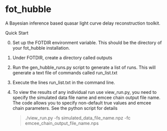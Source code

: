 # fot_hubble
A Bayesian inference based quasar light curve delay reconstruction toolkit.

Quick Start

0. Set up the FOTDIR environment variable. This should be the directory of your fot_hubble installation.

1. Under FOTDIR, create a directory called outputs

2. Run the gen\_hubble\_runs.py script to generate a list of runs. This will generate a text file of commands called run_list.txt

3. Execute the lines run_list.txt in the command line.

4. To view the results of any individual run use view_run.py, you need to specify the simulated data file name and emcee chain output file name. 
   The code allows you to specify non-default true values and emcee chain parameters. See the python script for details
   > ./view_run.py -fs simulated_data_file_name.npz -fc emcee_chain_output_file_name.nps


